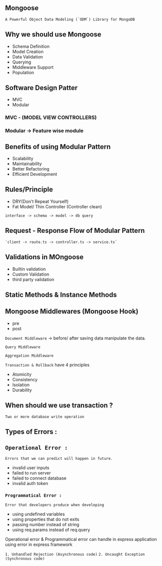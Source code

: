 ## Mongoose

    A Powerful Object Data Modeling (`ODM`) Library for MongoDB

## Why we should use Mongoose

- Schema Definition
- Model Creation
- Data Validation
- Querying
- Middleware Support
- Population

## Software Design Patter

- MVC
- Modular

### MVC - (MODEL VIEW CONTROLLERS)

### Modular -> Feature wise module

## Benefits of using Modular Pattern

- Scalability
- Maintainability
- Better Refactoring
- Efficient Development

## Rules/Principle

- DRY(Don't Repeat Yourself)
- Fat Model/ Thin Controller (Controller clean)

`interface -> schema -> model -> db query`

## Request - Response Flow of Modular Pattern

    `client -> route.ts -> controller.ts -> service.ts`

## Validations in MOngoose

- Builtin validation
- Custom Validation
- third party validation

## Static Methods & Instance Methods

## Mongoose Middlewares (Mongoose Hook)

- pre
- post

`Document Middleware` -> before/ after saving data manipulate the data.

`Query Middleware`

`Aggregation Middleware`

`Transaction & Rollback` have 4 principles

- Atomicity
- Consistency
- Isolation
- Durability

## When should we use transaction ?

    Two or more database write operation

## Types of Errors : 

## `Operational Error :`

    Errors that we can predict will happen in future.

- invalid user inputs
- failed to run server
- failed to connect database
- invalid auth token

### `Programmatical Error :`

    Error that developers produce when developing

- using undefined variables
- using properties that do not exits
- passing number instead of string
- using req.params instead of req.query

Operational error & Programmatical error can handle in express application using error in express framework

`1. Unhandled Rejection (Asynchronous code)`
`2. Uncaught Exception (Synchronous code)`
